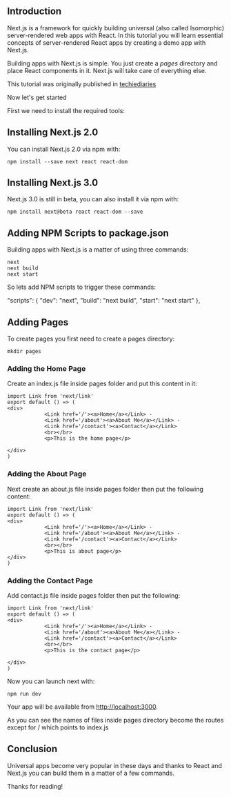 
## Introduction

Next.js is a framework for quickly building universal (also called Isomorphic) server-rendered web apps with
React. In this tutorial you will learn essential concepts of server-rendered React apps by creating a demo app with Next.js.

Building apps with Next.js is simple. You just create a <em>pages</em> directory and place React components in it.
Next.js will take care of everything else.

This tutorial was originally published in [techiediaries](https://www.techiediaries.com/universal-react-apps-nextjs/)

Now let's get started

First we need to install the required tools:

## Installing Next.js 2.0

You can install Next.js 2.0 via npm with:

    npm install --save next react react-dom

## Installing Next.js 3.0

Next.js 3.0 is still in beta, you can also install it via npm with:

    npm install next@beta react react-dom --save

## Adding NPM Scripts to package.json

Building apps with Next.js is a matter of using three commands:

    next
    next build
    next start

So lets add NPM scripts to trigger these commands:

  "scripts": {
    "dev": "next",
    "build": "next build",
    "start": "next start"
  },

## Adding Pages

To create pages you first need to create a pages directory:

    mkdir pages

### Adding the Home Page

Create an index.js file inside pages folder and put this content in it:

    import Link from 'next/link'
    export default () => (
    <div>
                <Link href='/'><a>Home</a></Link> -
                <Link href='/about'><a>About Me</a></Link> -
                <Link href='/contact'><a>Contact</a></Link>
                <br></br>
                <p>This is the home page</p>

    </div>
    )

### Adding the About Page

Next create an about.js file inside pages folder then put the following content:

    import Link from 'next/link'
    export default () => (
    <div>
                <Link href='/'><a>Home</a></Link> -
                <Link href='/about'><a>About Me</a></Link> -
                <Link href='/contact'><a>Contact</a></Link>
                <br></br>
                <p>This is about page</p>
    </div>
    )

### Adding the Contact Page

Add contact.js file inside pages folder then put the following:

    import Link from 'next/link'
    export default () => (
    <div>
                <Link href='/'><a>Home</a></Link> -
                <Link href='/about'><a>About Me</a></Link> -
                <Link href='/contact'><a>Contact</a></Link>
                <br></br>
                <p>This is the contact page</p>

    </div>
    )

Now you can launch next with:

    npm run dev

Your app will be available from [http://localhost:3000](http://localhost:3000).

As you can see the names of files inside pages directory become the routes except for / which points to index.js

## Conclusion

Universal apps become very popular in these days and thanks to React and Next.js you can build them in a matter
of a few commands.

Thanks for reading!
